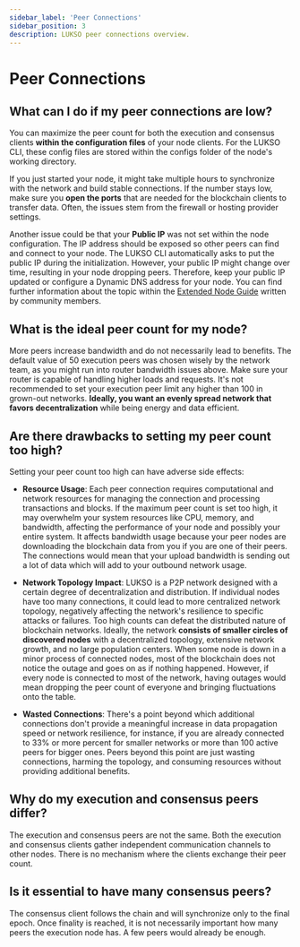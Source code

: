 ```yaml
---
sidebar_label: 'Peer Connections'
sidebar_position: 3
description: LUKSO peer connections overview.
---
```


# Peer Connections

## What can I do if my peer connections are low?

You can maximize the peer count for both the execution and consensus clients **within the configuration files** of your node clients. For the LUKSO CLI, these config files are stored within the configs folder of the node's working directory.

If you just started your node, it might take multiple hours to synchronize with the network and build stable connections. If the number stays low, make sure you **open the ports** that are needed for the blockchain clients to transfer data. Often, the issues stem from the firewall or hosting provider settings.

Another issue could be that your **Public IP** was not set within the node configuration. The IP address should be exposed so other peers can find and connect to your node. The LUKSO CLI automatically asks to put the public IP during the initialization. However, your public IP might change over time, resulting in your node dropping peers. Therefore, keep your public IP updated or configure a Dynamic DNS address for your node. You can find further information about the topic within the [Extended Node Guide](https://docs.luksoverse.io/docs/mainnet/complete-node-guide/blockchain-clients/peer-discovery) written by community members.

## What is the ideal peer count for my node?

More peers increase bandwidth and do not necessarily lead to benefits. The default value of 50 execution peers was chosen wisely by the network team, as you might run into router bandwidth issues above. Make sure your router is capable of handling higher loads and requests. It's not recommended to set your execution peer limit any higher than 100 in grown-out networks. **Ideally, you want an evenly spread network that favors decentralization** while being energy and data efficient.

## Are there drawbacks to setting my peer count too high?

Setting your peer count too high can have adverse side effects:

- **Resource Usage**: Each peer connection requires computational and network resources for managing the connection and processing transactions and blocks. If the maximum peer count is set too high, it may overwhelm your system resources like CPU, memory, and bandwidth, affecting the performance of your node and possibly your entire system. It affects bandwidth usage because your peer nodes are downloading the blockchain data from you if you are one of their peers. The connections would mean that your upload bandwidth is sending out a lot of data which will add to your outbound network usage.

- **Network Topology Impact**: LUKSO is a P2P network designed with a certain degree of decentralization and distribution. If individual nodes have too many connections, it could lead to more centralized network topology, negatively affecting the network's resilience to specific attacks or failures. Too high counts can defeat the distributed nature of blockchain networks. Ideally, the network **consists of smaller circles of discovered nodes** with a decentralized topology, extensive network growth, and no large population centers. When some node is down in a minor process of connected nodes, most of the blockchain does not notice the outage and goes on as if nothing happened. However, if every node is connected to most of the network, having outages would mean dropping the peer count of everyone and bringing fluctuations onto the table.

- **Wasted Connections**: There's a point beyond which additional connections don't provide a meaningful increase in data propagation speed or network resilience, for instance, if you are already connected to 33% or more percent for smaller networks or more than 100 active peers for bigger ones. Peers beyond this point are just wasting connections, harming the topology, and consuming resources without providing additional benefits.

## Why do my execution and consensus peers differ?

The execution and consensus peers are not the same. Both the execution and consensus clients gather independent communication channels to other nodes. There is no mechanism where the clients exchange their peer count.

## Is it essential to have many consensus peers?

The consensus client follows the chain and will synchronize only to the final epoch. Once finality is reached, it is not necessarily important how many peers the execution node has. A few peers would already be enough.
